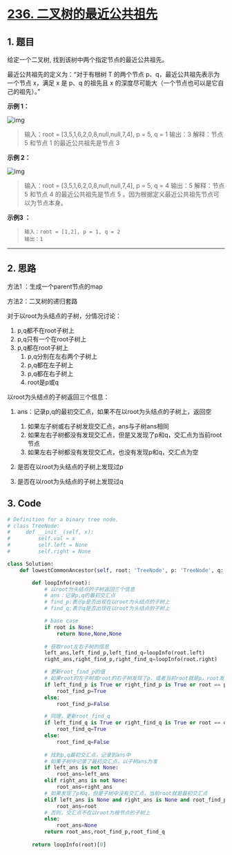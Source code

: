 #  [236. 二叉树的最近公共祖先](https://leetcode-cn.com/problems/lowest-common-ancestor-of-a-binary-tree/)

## 1. 题目

给定一个二叉树, 找到该树中两个指定节点的最近公共祖先。

最近公共祖先的定义为：“对于有根树 T 的两个节点 p、q，最近公共祖先表示为一个节点 x，满足 x 是 p、q 的祖先且 x 的深度尽可能大（一个节点也可以是它自己的祖先）。”

**示例 1：**

![img](https://assets.leetcode.com/uploads/2018/12/14/binarytree.png)

> 输入：root = [3,5,1,6,2,0,8,null,null,7,4], p = 5, q = 1
> 输出：3
> 解释：节点 5 和节点 1 的最近公共祖先是节点 3 



**示例 2：**

![img](https://assets.leetcode.com/uploads/2018/12/14/binarytree.png)



> 输入：root = [3,5,1,6,2,0,8,null,null,7,4], p = 5, q = 4
> 输出：5
> 解释：节点 5 和节点 4 的最近公共祖先是节点 5 。因为根据定义最近公共祖先节点可以为节点本身。

**示例3 ：**

> ```
> 输入：root = [1,2], p = 1, q = 2
> 输出：1
> ```



---

## 2. 思路

方法1 ：生成一个parent节点的map

方法2：二叉树的递归套路

  对于以root为头结点的子树，分情况讨论：

1. p,q都不在root子树上
2. p,q只有一个在root子树上
3. p,q都在root子树上
   1.  p,q分别在左右两个子树上
   2.  p,q都在左子树上
   3.  p,q都在右子树上
   4.  root是p或q



以root为头结点的子树返回三个信息：

1. ans：记录p,q的最初交汇点，如果不在以root为头结点的子树上，返回空
   1. 如果左子树或右子树发现交汇点，ans与子树ans相同
   2. 如果左右子树都没有发现交汇点，但是又发现了p和q，交汇点为当前root节点
   3. 如果左右子树都没有发现交汇点，也没有发现p和q，交汇点为空

2. 是否在以root为头结点的子树上发现过p
3. 是否在以root为头结点的子树上发现过q

## 3. Code 

```python
# Definition for a binary tree node.
# class TreeNode:
#     def __init__(self, x):
#         self.val = x
#         self.left = None
#         self.right = None

class Solution:
    def lowestCommonAncestor(self, root: 'TreeNode', p: 'TreeNode', q: 'TreeNode') -> 'TreeNode':

        def loopInfo(root):
            # 以root为头结点的子树返回三个信息
            # ans：记录p,q的最初交汇点
            # find_p:表示p是否出现在以root为头结点的子树上
            # find_q:表示q是否出现在以root为头结点的子树上

            # base case
            if root is None:
                return None,None,None
            
            # 获取root左右子树的信息
            left_ans,left_find_p,left_find_q=loopInfo(root.left)
            right_ans,right_find_p,right_find_q=loopInfo(root.right)

            # 更新root_find_p的值
            # 如果root的左子树或root的右子树发现了p，或者当前root就是p，root发现了p
            if left_find_p is True or right_find_p is True or root == p:
                root_find_p=True
            else:
                root_find_p=False

            # 同理，更新root_find_q
            if left_find_q is True or right_find_q is True or root == q:
                root_find_q=True
            else:
                root_find_q=False
            
            # 找到p,q最初交汇点，记录到ans中
            # 如果子树中记录了最初交汇点，以子树ans为准
            if left_ans is not None:
                root_ans=left_ans
            elif right_ans is not None:
                root_ans=right_ans
            # 如果发现了p和q，但是子树中没有交汇点，当前root就是最初交汇点
            elif left_ans is None and right_ans is None and root_find_p is True and root_find_q is True:
                root_ans=root
            # 否则，交汇点不在以root为根节点的子树上
            else:
                root_ans=None
            return root_ans,root_find_p,root_find_q
        
        return loopInfo(root)[0]
```
